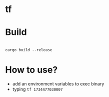 # tf

# Build
```shell

cargo build --release
```

# How to use?
+ add an environment variables to exec binary
+ typing `tf 1734477030007` 